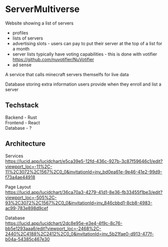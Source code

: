 # ServerMultiverse

Website showing a list of servers
- profiles
- lists of servers
- advertising slots - users can pay to put their server at the top of a list for a month
- server lists typically have voting capabilities - this is done with votifier https://github.com/nuvotifier/NuVotifier
- ad sense

A service that calls minecraft servers themselfs for live data

Database storing extra information users provide when they enroll and list a server

## Techstack
Backend - Rust  
Frontend - React  
Database - ?  

## Architecture

Services  
https://lucid.app/lucidchart/e5ca39e5-12fd-436c-927b-3c87f59646c1/edit?viewport_loc=-11%2C-11%2C3072%2C1567%2C0_0&invitationId=inv_bd0ea61e-9e46-41e2-99d9-f73a4ae44918

Page Layout  
https://lucid.app/lucidchart/36ca70a3-4279-41d1-8e36-fb33455f1be3/edit?viewport_loc=-505%2C-93%2C3072%2C1567%2C0_0&invitationId=inv_846cbbd1-8cb8-4983-ac99-783e898d9cef

Database  
https://lucid.app/lucidchart/2dc8e95e-e3e4-4f9c-8c76-bb5e1293aaa6/edit?viewport_loc=-2468%2C-2440%2C4188%2C2412%2C0_0&invitationId=inv_5b21fae0-d913-477f-b04a-54385c467e30